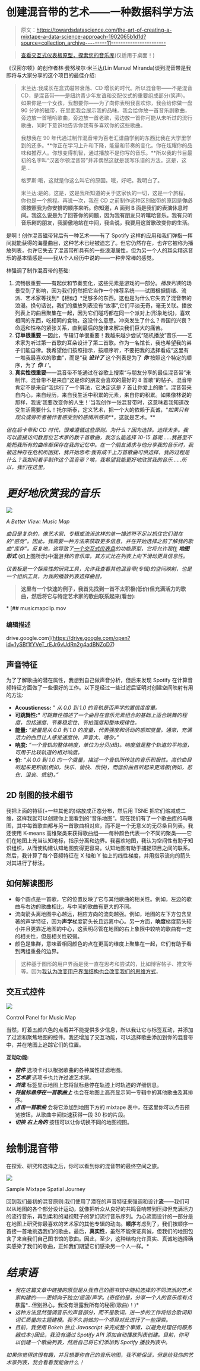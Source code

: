 # 创建混音带的艺术——一种数据科学方法

> 原文：<https://towardsdatascience.com/the-art-of-creating-a-mixtape-a-data-science-approach-1902065b1d1d?source=collection_archive---------11----------------------->

> [查看交互式仪表板原型，探索您的音乐库](https://s-farooq.github.io/musicmap)(仅适用于桌面！)

《汉密尔顿》的创作者林·曼努埃尔·米兰达(Lin Manuel Miranda)谈到混音带是我即将与大家分享的这个项目的最佳介绍:

> 米兰达:我成长在盒式磁带衰落、CD 增长的时代。所以混音带——不是混音 CD，是混音带——是纽约青少年友谊和交配仪式的重要组成部分(笑声)。如果你是一个女孩，我想要你——为了向你表明我喜欢你，我会给你做一盘 90 分钟的磁带，在里面我会展示我的品味。我会给你放一首音乐剧歌曲，旁边放一首嘻哈歌曲，旁边放一首老歌，旁边放一首你可能从未听过的流行歌曲，同时下意识地告诉你我有多喜欢你的这些歌曲。
> 
> 我想我在 90 年代通过制作混音带为百老汇谱曲学到的东西比我在大学里学到的还多。**你正在学习上升和下降，能量和节奏的变化。你在炫耀你的品味和推荐人。你想变得机智，通过播放不是你写的音乐。**所以我的节目最初的名字叫“汉密尔顿混音带”并非偶然这就是我写乐谱的方法。这是，这是…
> 
> 格罗斯:哦，这就是你这么叫它的原因。哦，好吧。我明白了。
> 
> 米兰达:是的。这是，这是我所知道的关于这家伙的一切，这是一个旅程，你也是一个旅程。再说一次，我在 CD 之前制作这种区别磁带的原因是**你必须按照我为你安排的顺序来听。你知道，A 面到 B 面是我们的表演休息时间。我这么说是为了回答你的问题，因为我有朋友只听嘻哈音乐。我有只听音乐剧的朋友，我骄傲地站在中间，我会说，我要用这首歌改变你的生活。**

是啊！创作混音磁带背后有一种艺术——有了 Spotify 这样的应用和我们弹指一挥间就能获得的海量曲目，这种艺术已经被遗忘了。但它仍然存在，也许它被称为播放列表，也许它失去了混音带所具有的一些浪漫属性，但为另一个人的耳朵精选音乐的基本情感是——我从个人经历中说的——一种非常棒的感觉。

林强调了制作混音带的基础:

1.  流畅很重要——有起伏和节奏变化，这些元素是游戏的一部分。*播放列表*的场景受到了影响，因为我们仍然把它当作一个推荐系统——试图根据情绪、流派、艺术家等找到*【相似】*足够多的东西。这也是为什么它失去了混音带的浪漫。换句话说，我们的播放列表没有“故事”,它们平淡无奇，毫无关联。播放列表上的曲目聚集在一起，因为它们碰巧都在同一个派对上(形象地说)，喜欢相同的东西，吃相同的食物。这没什么意思。冲突发生了什么？帝国的兴衰？命运和性格的紧张关系，直到最后的旋律来解决我们巨大的痛苦。
2.  **订单很重要** —因此，专辑订单很重要！我越来越少尝试“随机播放”音乐——艺术家为听过第一首歌的耳朵设计了第二首歌。作为一名馆长，我也希望我的弟子们能自律。我希望他们按照指示，按顺序听，不要把我的选择看成“这里有一堆我最喜欢的歌曲”，而是“我 ***设计了*** 这个列表是为了 ***你*** 按照这个特定的顺序，为了 ***你！***’。
3.  **真实性很重要**——混音带不能通过在谷歌上搜索“与朋友分享的最佳混音带”来制作。混音带不是来自“这是你的朋友会喜欢的最好的 8 首歌”的帖子。混音带肯定不是来自“我运行了一个算法，它决定这是 7 首让你爱上的歌”。混音带来自内心，来自经历，来自我生活中积累的元素，来自你的积累。如果像林说的那样，我说‘我要改变你的人生！’当我创作一张混音带时，这意味着我知道改变生活需要什么！托尔斯泰，定义艺术，把一个大的依赖于真诚，“*如果只有观众或旁听者被作者感受到的感情所感染***，这就是艺术。**

*但在后卡带和 CD 时代，很难遵循这些原则。为什么？因为选择。选择太多。我可以直接访问数百位艺术家的数千首歌曲，我怎么能选择 10-15 首呢……我甚至不能把我所有的曲库都保存在我的记忆中。在一个朋友请求与他分享我的音乐时，我被这种存在危机所困扰，我开始思考:我有成千上万首歌曲可供选择，我的过程是什么？我如何着手制作这个混音带？唉，我希望我能更好地欣赏我的音乐……所以，我们在这里。*

# *更好地欣赏我的音乐*

*![](img/b30496e2ada5e24054865a39048915bc.png)*

*A Better View: Music Map*

*曲目是复杂的，像艺术家、专辑或流派这样的单一描述符不足以抓住它们潜在的“感觉”。因此，我需要一种方法来获取更多信息，并在开始选择之前了解我的歌曲“库存”。反复地，这导致了[一个交互式仪表盘](https://s-farooq.github.io/musicmap)的功能原型，它将允许我*在 ***地图形式*** (如上图所示)中漫游*我的音乐库，其方式比在列表上向下滑动更具信息性。*

*仪表板是一个探索性的研究工具，允许我查看其他混音带(专辑)的空间映射，也是一个组织工具，为我的播放列表选择曲目。*

> **这里有一个快速的例子，我首先找到一首不太积极(低价)但充满活力的歌曲，然后将它与特定艺术家的歌曲联系起来(看台):**

*[](https://drive.google.com/open?id=1ySBf1fYVeT_rEJr6vUdRn2g4adBNZoD7) [## musicmapclip.mov

### 编辑描述

drive.google.com](https://drive.google.com/open?id=1ySBf1fYVeT_rEJr6vUdRn2g4adBNZoD7) 

## 声音特征

为了了解歌曲的潜在属性，我想到自己做声音分析，但后来发现 Spotify 在计算音频特征方面做了一些很好的工作。以下是经过一些过滤后证明对创建空间映射有用的方法:

*   **Acousticness:** " *从 0.0 到 1.0 的音轨是否声学的置信度度量。*
*   **可跳舞性:“** *可跳舞性描述了一个曲目在音乐元素组合的基础上适合跳舞的程度，包括速度、节奏稳定性、节拍强度和整体规律性。*
*   **能量:** *“能量是从 0.0 到 1.0 的度量，代表强度和活动的感知度量。通常，充满活力的曲目让人感觉速度快、声音大、嘈杂。”*
*   **响度:** *“一个音轨的整体响度，单位为分贝(dB)。响度值是整个轨道的平均值，可用于比较轨道的相对响度。*
*   **价:** *“从 0.0 到 1.0 的一个度量，描述一个音轨所传达的音乐积极性。高价曲目听起来更积极(例如，快乐、愉快、欣快)，而低价曲目听起来更消极(例如，悲伤、沮丧、愤怒)。”*

## 2D 制图的技术细节

我把上面的特征(+一些其他的)缩放成正态分布，然后用 TSNE 把它们缩减成二维，这样我就可以创建你上面看到的“音乐地图”。现在我们有了一个歌曲库的鸟瞰图，其中每首歌曲都与另一首歌曲相对应，而不是一个无意义的无尽条目列表。我还使用 K-means 高维聚类来获得歌曲组——每种颜色代表一个不同的聚类——它们在地图上充当认知地标，指示分离和边界。我喜欢地图，我认为空间性有助于知识组织，从而使构建认知地图变得更容易。认知地图有助于捕捉项目之间的联系。然后，我计算了每个音频特征在 X 轴和 Y 轴上的线性梯度，并用指示流向的箭头对其进行了标注。

## 如何解读图形

*   每个圆点是一首歌，它的位置反映了它与其他歌曲的相关性。例如，左边的歌曲与右边的歌曲相比，与中间的歌曲有更大的不同。
*   流向箭头离地图中心越远，相应方向的流向越强。例如，地图的左下方包含显著的声学特征，因为**声学**梯度箭头长且远离中心。另一方面，**响度**梯度箭头较小并且更靠近地图的中心，这表明尽管在地图的右上象限中较响的歌曲有一定的相关性，但是相关性较弱。
*   颜色是集群，意味着相同颜色的点在更高的维度上聚集在一起，它们有助于看到两组重叠的边界。

> 这种基于图形的用户界面是我一直在思考和尝试的，比如博客帖子、推文等等。因为[我认为改变用户界面结构也会改变我们的思维方式](https://shaham.ca/thinking-outside-gui)。

## 交互式控件

![](img/a6345c713ce72dfe348d548033a863a6.png)

Control Panel for Music Map

当然，盯着五颜六色的点看并不能提供多少信息，所以我让它与标签互动，并添加了过滤和聚焦地图的控件。我还增加了交互功能，可以选择歌曲添加到你的混音带中，并在地图上追踪它们的位置。

**互动功能:**

*   ***控件*** 选项卡可以根据歌曲的各种属性过滤地图。
*   ***艺术家*** 选项卡也允许过滤艺术家。
*   ***浏览*** 标签显示地图上您将鼠标悬停在轨迹上时轨迹的详细信息。
*   ***将鼠标悬停在一首歌曲上*** 也会在地图上高亮显示同一专辑中的其他歌曲及其排序。
*   ***点击一首歌曲*** 会将它添加到地图下方的 mixtape 表中，在这里你可以点击预览按钮，从歌曲中间快速获得一段 30 秒的片段。
*   ***切换*** ***右上角的*** 按钮可以让你切换不同的地图视图。

# 绘制混音带

在探索、研究和选择之后，你可以看到你的混音带的最终空间之旅。

![](img/26fb9f255f5f4dfb7f388287578dc007.png)

Sample Mixtape Spatial Journey

回到我们最初的混音原则:我们使用了潜在的声音特征来强调和设计**流**——我们可以从地图的各个部分设计运动，就像把听众从良好的共鸣音响带到压抑但充满活力的流行音乐，再到柔和的凝视鞋子的梦幻流行音乐序列。为心流而设计的一部分是在地图上研究你最喜欢的艺术家的其他专辑的动向。**顺序**考虑到了，我们按顺序一首接一首地挑选我们的歌曲。最后，**真实性**，虽然不能保证真诚，但我们的地图包含了来自我们自己图书馆的歌曲。因此，至少，这种结构允许真实、真诚地选择确实感染了我们的歌曲，正如我们期望它们感染另一个人一样。* 

# *结束语*

*   *我在这篇文章中链接的原型是从我自己的图书馆中随机选择的不同流派的艺术家构建的——更倾向于独立/摇滚/声学。(奇怪的是，分享一个人的音乐库有点*暴露*…但别担心，我没有泄露我所有的秘密(歌曲)！)*
*   *这种方法显然强调音乐的声音部分，而不是歌词。进一步的工作将结合歌词和词汇质量的主题建模。我不久前做的一个项目对此进行了一些探索。*
*   *目前，我使用 Bokeh 独立 Javascript 来完成整个事情，以避免处理任何服务器成本:)因此，我没有通过 Spotify API 添加自动播放列表创建。目前，你可以创建一个歌曲列表，然后自己将它们添加到 Spotify 播放列表中。*

*如果你觉得这很有趣，并且想要你自己的音乐地图，我不能保证，但是给我你的艺术家列表，我会看看我能做什么！*